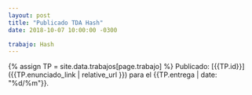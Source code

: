```yaml
---
layout: post
title: "Publicado TDA Hash"
date: 2018-10-07 10:00:00 -0300

trabajo: Hash
---
```

{% assign TP = site.data.trabajos[page.trabajo] %}
Publicado: [{{TP.id}}]({{TP.enunciado_link | relative_url }}) para el {{TP.entrega | date: "%d/%m"}}.
